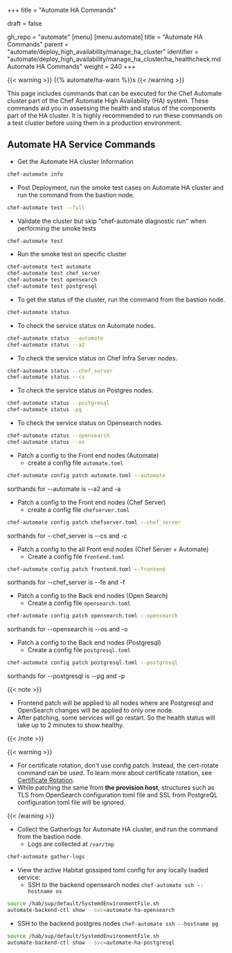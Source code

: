 +++
title = "Automate HA Commands"

draft = false

gh_repo = "automate"
[menu]
  [menu.automate]
    title = "Automate HA Commands"
    parent = "automate/deploy_high_availability/manage_ha_cluster"
    identifier = "automate/deploy_high_availability/manage_ha_cluster/ha_healthcheck.md Automate HA Commands"
    weight = 240
+++

{{< warning >}}
{{% automate/ha-warn %}}s
{{< /warning >}}

This page includes commands that can be executed for the Chef Automate cluster part of the Chef Automate High Availability (HA) system. These commands aid you in assessing the health and status of the components part of the HA cluster. It is highly recommended to run these commands on a test cluster before using them in a production environment.

## Automate HA Service Commands

- Get the Automate HA cluster Information

```sh
chef-automate info
```

- Post Deployment, run the smoke test cases on Automate HA cluster and run the command from the bastion node.

```sh
chef-automate test --full
```

- Validate the cluster but skip "chef-automate diagnostic run" when performing the smoke tests

```sh
chef-automate test
```

- Run the smoke test on specific cluster

```sh
chef-automate test automate
chef-automate test chef_server
chef-automate test opensearch
chef-automate test postgresql
```

- To get the status of the cluster, run the command from the bastion node.

```sh
chef-automate status
```

- To check the service status on Automate nodes.

```sh
chef-automate status --automate
chef-automate status --a2
```

- To check the service status on Chef Infra Server nodes.

```sh
chef-automate status --chef_server
chef-automate status --cs
```

- To check the service status on Postgres nodes.

```sh
chef-automate status --postgresql
chef-automate status -pg
```

- To check the service status on Opensearch nodes.

```sh
chef-automate status --opensearch
chef-automate status --os
```

- Patch a config to the Front end nodes (Automate)
  - create a config file `automate.toml`

``` cmd
chef-automate config patch automate.toml --automate
```

sorthands for --automate is --a2 and -a

- Patch a config to the Front end nodes (Chef Server)
  - create a config file `chefserver.toml`

``` cmd
chef-automate config patch chefserver.toml --chef_server
```

sorthands for --chef_server is --cs and -c

- Patch a config to the all Front end nodes (Chef Server + Automate)
  - Create a config file `frontend.toml`

``` cmd
chef-automate config patch frontend.toml --frontend
```

sorthands for --chef_server is --fe and -f

- Patch a config to the Back end nodes (Open Search)
  - Create a config file `opensearch.toml`

``` cmd
chef-automate config patch opensearch.toml --opensearch
```

sorthands for --opensearch is --os and -o

- Patch a config to the Back end nodes (Postgresql)
  - Create a config file `postgresql.toml`

``` cmd
chef-automate config patch postgresql.toml --postgresql
```

sorthands for --postgresql is --pg and -p

{{< note >}}

- Frontend patch will be applied to all nodes where are Postgresql and OpenSearch changes will be applied to only one node.
- After patching, some services will go restart. So the health status will take up to 2 minutes to show healthy.

{{< /note >}}

{{< warning >}}

- For certificate rotation, don't use config patch. Instead, the cert-rotate command can be used. To learn more about certificate rotation, see [Certificate Rotation](/automate/ha_cert_rotation).
- While patching the same from **the provision host**, structures such as TLS from OpenSearch configuration toml file and SSL from PostgreQL configuration toml file will be ignored.

{{< /warning >}}

- Collect the Gatherlogs for Automate HA cluster, and run the command from the bastion node.
  - Logs are collected at `/var/tmp`

```sh
chef-automate gather-logs
```

- View the active Habitat gossiped toml config for any locally loaded service:
  - SSH to the backend opensearch nodes `chef-automate ssh --hostname os`

```sh
source /hab/sup/default/SystemdEnvironmentFile.sh
automate-backend-ctl show --svc=automate-ha-opensearch
```

- SSH to the backend postgres nodes `chef-automate ssh --hostname pg`

```sh
source /hab/sup/default/SystemdEnvironmentFile.sh
automate-backend-ctl show --svc=automate-ha-postgresql
```
